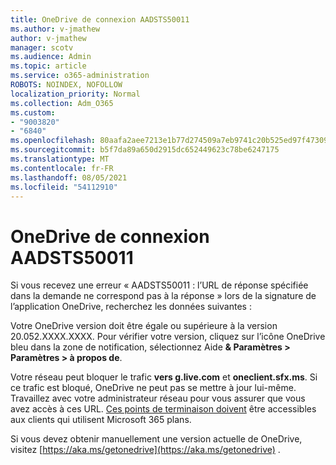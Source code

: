 ```yaml
---
title: OneDrive de connexion AADSTS50011
ms.author: v-jmathew
author: v-jmathew
manager: scotv
ms.audience: Admin
ms.topic: article
ms.service: o365-administration
ROBOTS: NOINDEX, NOFOLLOW
localization_priority: Normal
ms.collection: Adm_O365
ms.custom:
- "9003820"
- "6840"
ms.openlocfilehash: 80aafa2aee7213e1b77d274509a7eb9741c20b525ed97f473093ac8c6514f3c7
ms.sourcegitcommit: b5f7da89a650d2915dc652449623c78be6247175
ms.translationtype: MT
ms.contentlocale: fr-FR
ms.lasthandoff: 08/05/2021
ms.locfileid: "54112910"
---
```

# <a name="onedrive-login-error-aadsts50011"></a>OneDrive de connexion AADSTS50011

Si vous recevez une erreur « AADSTS50011 : l’URL de réponse spécifiée dans la demande ne correspond pas à la réponse » lors de la signature de l’application OneDrive, recherchez les données suivantes :

Votre OneDrive version doit être égale ou supérieure à la version 20.052.XXXX.XXXX. Pour vérifier votre version, cliquez sur l’icône OneDrive bleu dans la zone de notification, sélectionnez Aide **& Paramètres > Paramètres > à propos de**.

Votre réseau peut bloquer le trafic **vers g.live.com** et **oneclient.sfx.ms**. Si ce trafic est bloqué, OneDrive ne peut pas se mettre à jour lui-même. Travaillez avec votre administrateur réseau pour vous assurer que vous avez accès à ces URL. [Ces points de terminaison doivent](https://docs.microsoft.com/microsoft-365/enterprise/urls-and-ip-address-ranges?view=o365-worldwide) être accessibles aux clients qui utilisent Microsoft 365 plans.

Si vous devez obtenir manuellement une version actuelle de OneDrive, visitez [https://aka.ms/getonedrive](https://aka.ms/getonedrive) .
